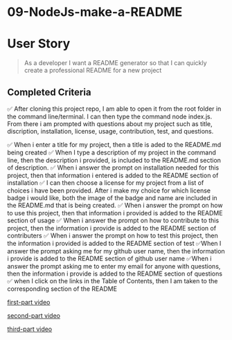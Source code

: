# 09-NodeJs-make-a-README

# User Story

> As a developer
I want a README generator
so that I can quickly create a professional README for a new project

## Completed Criteria 

✅ After cloning this project repo, I am able to open it from the root folder in the command line/terminal. I can then type the command node index.js. From there i am prompted with questions about my project such as title, discription, installation, license, usage, contribution, test, and questions.

✅ When i  enter a title for my project, then a title is aded to the README.md being created
✅ When I type a description of my project in the command line, then the description i provided, is included to the README.md section of description.
✅ When i answer the prompt  on installation needed for this project, then that information i entered is added to the README section of installation
✅ I can then choose a license for my project from a list of choices i have been provided. After i make my choice for which license badge i would like, both the image of the badge and name are included in the README.md that is being created.
✅ When i answer the prompt on how to use this project, then that information i provided is added to the README section of usage
✅ When i answer the prompt on how to contribute to this project, then the information i provide is added to the README section  of contributers 
✅ When i answer the prompt on how to test this project, then the information i provided is added to the README section of test
✅When I answer the prompt asking me for my github user name, then the information i provide is added to the README section of github user name
✅When i answer the prompt asking me to enter my email for anyone with questions, then the information i provide is added to the README section of questions
✅ when I click on the links in the Table of Contents,  then I am taken to the corresponding section of the README

  [first-part video]( https://drive.google.com/file/d/1xA7ApuitZDg6r-2-ejwMmTKoimqepbtl/view)
  
   [second-part video]( https://drive.google.com/file/d/1hTS0a4HLT915wuh7uDDeX7ApyoYhpvhO/view)

   [third-part video](https://drive.google.com/file/d/13aX5uJ73c5QH_5IPpKyHSLS08l-cok3d/view)
 

